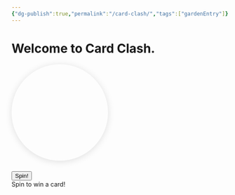 ```yaml
---
{"dg-publish":true,"permalink":"/card-clash/","tags":["gardenEntry"]}
---
```


# Welcome to Card Clash.

<!-- spin.html snippet for wheel -->
<div class="spin-wheel-container">
  <div class="spin-wheel" id="spinWheel">
    <!-- Wheel slices will be injected by JS -->
  </div>
  <button id="spinBtn" class="spin-button">Spin!</button>
  <div class="result-section">
    <span id="resultDisplay" class="result-display">Spin to win a card!</span>
  </div>
</div>

<script>
// wheelOptions from previous example
const wheelOptions = [
  { name: 'Fire Card', chance: 50, display: '🔥 Fire Card', color: '#ff5e57' },
  { name: 'Water Card', chance: 30, display: '💧 Water Card', color: '#43b9f9' },
  { name: 'Ultra Rare Card', chance: 5, display: '✨ Ultra Rare!', color: '#e7b3ff' },
  { name: 'Lucky Upgrade', chance: 15, display: '🎲 Upgrade!', color: '#f9ca24' }
];

// Dynamically create wheel slices
function buildWheel(options) {
  const wheel = document.getElementById('spinWheel');
  wheel.innerHTML = '';
  const sliceCount = options.length;
  options.forEach((opt, i) => {
    const slice = document.createElement('div');
    slice.className = 'wheel-slice';
    slice.style.setProperty('--slice-color', opt.color);
    const angle = 360 * i / sliceCount;
    slice.style.transform = `rotate(${angle}deg)`;
    const label = document.createElement('div');
    label.className = 'wheel-label';
    label.textContent = opt.display;
    label.style.transform = `rotate(${angle + 360/sliceCount/2}deg) translate(-50%, -110%)`;
    wheel.appendChild(slice);
    wheel.appendChild(label);
  });
}
buildWheel(wheelOptions);

// Animate spin
document.getElementById('spinBtn').addEventListener('click', () => {
  const wheel = document.getElementById('spinWheel');
  // Randomly decide spin amount
  const spinDeg = 360 * 5 + Math.floor(Math.random() * 360);
  wheel.style.transform = `rotate(${spinDeg}deg)`;
  // You'll want to sync this with your JS spin logic for result!
});
</script>

<style>
.spin-wheel {
  position: relative;
  width: 220px;
  height: 220px;
  border-radius: 50%;
  box-shadow: 0 2px 16px rgba(0,0,0,0.12);
  overflow: hidden;
  margin-bottom: 24px;
  transition: transform 4s cubic-bezier(.22,.68,.38,.98);
}

.wheel-slice {
  position: absolute;
  width: 50%;
  height: 50%;
  left: 50%;
  top: 50%;
  transform-origin: 0 100%;
  background: conic-gradient(var(--slice-color) 0 100%);
  clip-path: polygon(0% 100%, 100% 100%, 100% 0%);
  display: flex;
  align-items: flex-end;
  justify-content: center;
  font-size: 1rem;
  font-weight: bold;
  color: #fff;
  pointer-events: none;
}

.wheel-label {
  position: absolute;
  left: 50%;
  top: 50%;
  transform: translate(-50%, -110%);
  font-size: 1rem;
  color: #fff;
  text-shadow: 0 2px 8px #302b63;
  pointer-events: none;
}
</script>